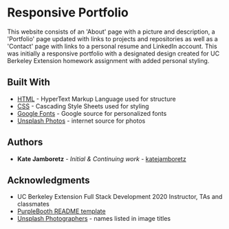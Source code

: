 # Responsive Portfolio

This website consists of an 'About' page with a picture and description, a 'Portfolio' page updated with links to projects and repositories as well as a 'Contact' page with links to a personal resume and LinkedIn account. This was initially a responsive portfolio with a designated design created for UC Berkeley Extension homework assignment with added personal styling.

## Built With

- [HTML](https://developer.mozilla.org/en-US/docs/Web/HTML) - HyperText Markup Language used for structure
- [CSS](https://developer.mozilla.org/en-US/docs/Web/CSS) - Cascading Style Sheets used for styling
- [Google Fonts](https://fonts.google.com) - Google source for personalized fonts
- [Unsplash Photos](https://unsplash.com) - internet source for photos

## Authors

- **Kate Jamboretz** - _Initial & Continuing work_ - [katejamboretz](https://github.com/katejamboretz)

## Acknowledgments

- UC Berkeley Extension Full Stack Development 2020 Instructor, TAs and classmates
- [PurpleBooth README template](https://gist.github.com/PurpleBooth/109311bb0361f32d87a2)
- [Unsplash Photographers](https://unsplash.com) - names listed in image titles
